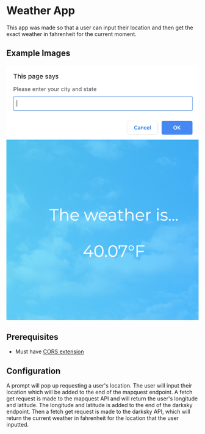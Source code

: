 # Weather App
This app was made so that a user can input their location and then get the exact weather in fahrenheit for the current moment.

## Example Images 
![prompt](prompt.png) 
![app](app.png)

## Prerequisites
 * Must have [CORS extension](https://chrome.google.com/webstore/detail/allow-cors-access-control/lhobafahddgcelffkeicbaginigeejlf?hl=en)

## Configuration
A prompt will pop up requesting a user's location.  The user will input their location which will be added to the end of the mapquest endpoint.  A fetch get request is made to the mapquest API and will return the user's longitude and latitude.  The longitude and latitude is added to the end of the darksky endpoint.  Then a fetch get request is made to the darksky API, which will return the current weather in fahrenheit for the location that the user inputted.
